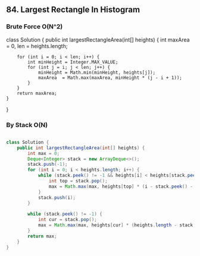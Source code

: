 ## 84. Largest Rectangle In Histogram ##


### Brute Force O(N^2) ###

class Solution {
    public int largestRectangleArea(int[] heights) {
        int maxArea = 0, len = heights.length;
        
        for (int i = 0; i < len; i++) {
            int minHeight = Integer.MAX_VALUE;
            for (int j = i; j < len; j++) {
                minHeight = Math.min(minHeight, heights[j]);
                maxArea  = Math.max(maxArea, minHeight * (j - i + 1));
            }
        }
        return maxArea;
    }
}

### By Stack O(N) ###
```java

class Solution {
    public int largestRectangleArea(int[] heights) {
        int max = 0;
        Deque<Integer> stack = new ArrayDeque<>();
        stack.push(-1);
        for (int i = 0; i < heights.length; i++) {
            while (stack.peek() != -1 && heights[i] < heights[stack.peek()]) {
                int top = stack.pop();
                max = Math.max(max, heights[top] * (i - stack.peek() - 1));
            }
            stack.push(i);
        }
        
        while (stack.peek() != -1) {
            int cur = stack.pop();
            max = Math.max(max, heights[cur] * (heights.length - stack.peek() - 1));
        }
        return max;
    }
}

```
